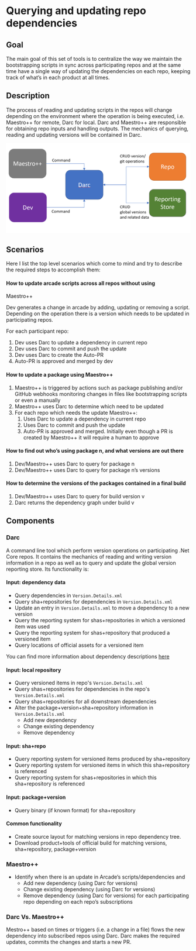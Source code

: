 # Querying and updating repo dependencies 

## Goal 

The main goal of this set of tools is to centralize the way we maintain 
the bootstrapping scripts in sync across participating repos and at the 
same time have a single way of updating the dependencies on each repo, 
keeping track of what’s in each product at all times. 

## Description 

The process of reading and updating scripts in the repos will change 
depending on the environment where the operation is being executed, i.e. 
Maestro++ for remote, Darc for local. Darc and Maestro++ are responsible 
for obtaining repo inputs and handling outputs. The mechanics of 
querying, reading and updating versions will be contained in Darc. 

![Diagram](VersionQueryingAndUpdating.png) 

## Scenarios 

Here I list the top level scenarios which come to mind and try to 
describe the required steps to accomplish them: 

#### How to update arcade scripts across all repos without using 
Maestro++ 

Dev generates a change in arcade by adding, updating or removing a 
script. Depending on the operation there is a version which needs to be 
updated in participating repos. 

For each participant repo: 

1. Dev uses Darc to update a dependency in current repo
2. Dev uses Darc to commit and push the update 
3. Dev uses Darc to create the Auto-PR 
4. Auto-PR is approved and merged by dev 

#### How to update a package using Maestro++ 
	
1. Maestro++ is triggered by actions such as package publishing and/or 
GitHub webhooks monitoring changes in files like bootstrapping scripts 
or even a manually 
2. Maestro++ uses Darc to determine which need to be updated 
3. For each repo which needs the update Maestro++: 
    1. Uses Darc to update a dependency in current repo
    2. Uses Darc to commit and push the update 
    3. Auto-PR is approved and merged. Initially even though a PR is
    created by Maestro++ it will require a human to approve

#### How to find out who’s using package n, and what versions are out there 

1. Dev/Maestro++ uses Darc to query for package n 
2. Dev/Maestro++ uses Darc to query for package n’s versions 

#### How to determine the versions of the packages contained in a final build 

1. Dev/Maestro++ uses Darc to query for build version v 
2. Darc returns the dependency graph under build v 

## Components 

### Darc 

A command line tool which perform version operations on participating .Net Core repos. 
It contains the mechanics of reading and writing version information in a repo as well as to query 
and update the global version reporting store.  Its functionality is: 

#### Input: dependency data 

* Query dependencies in `Version.Details.xml` 
* Query sha+repositories for dependencies in `Version.Details.xml` 
* Update an entry in `Version.Details.xml` to move a dependency to a new version 
* Query the reporting system for shas+repositories in which a versioned item was 
used 
* Query the reporting system for shas+repository that produced a versioned item 
* Query locations of official assets for a versioned item 

You can find more information about dependency descriptions [here](DependencyDescriptionFormat.md) 

#### Input: local repository 
* Query versioned items in repo's `Version.Details.xml`
* Query shas+repositories for dependencies in the repo's `Version.Details.xml`
* Query shas+repositories for all downstream dependencies
* Alter the package+version+sha+repository information in `Version.Details.xml`
    * Add new dependency 
    * Change existing dependency 
    * Remove dependency 

#### Input: sha+repo 
* Query reporting system for versioned items produced by sha+repository
* Query reporting system for versioned items in which this sha+repository is referenced 
* Query reporting system for shas+repositories in which this sha+repository is referenced 

#### Input: package+version 
* Query binary (if known format) for sha+repository

#### Common functionality 
* Create source layout for matching versions in repo dependency tree. 
* Download product+tools of official build for matching versions, sha+repository, 
package+version 

### Maestro++ 
* Identify when there is an update in Arcade’s scripts/dependencies and 
    * Add new dependency (using Darc for versions) 
    * Change existing dependency (using Darc for versions) 
    * Remove dependency (using Darc for versions) 
for each participating repo depending on each repo’s subscriptions 

### Darc Vs. Maestro++ 

Mestro++ based on times or triggers (i.e. a change in a file) flows the new dependency
into subscribed repos using Darc. Darc makes the required updates, commits the changes
and starts a new PR.